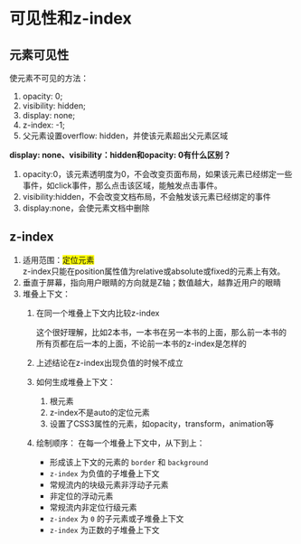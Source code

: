 # 可见性和z-index

## 元素可见性

使元素不可见的方法：

1. opacity: 0; 
2. visibility: hidden; 
3. display: none; 
4. z-index: -1; 
5. 父元素设置overflow: hidden，并使该元素超出父元素区域

**display: none、visibility：hidden和opacity: 0有什么区别？**

1. opacity:0，该元素透明度为0，不会改变页面布局，如果该元素已经绑定一些事件，如click事件，那么点击该区域，能触发点击事件。
2. visibility:hidden，不会改变文档布局，不会触发该元素已经绑定的事件
3. display:none，会使元素文档中删除

## z-index

1. 适用范围：<span style="background:yellow">定位元素</span><br/>z-index只能在position属性值为relative或absolute或fixed的元素上有效。
2. 垂直于屏幕，指向用户眼睛的方向就是Z轴；数值越大，越靠近用户的眼睛
3. 堆叠上下文：
   1. 在同一个堆叠上下文内比较z-index

      这个很好理解，比如2本书，一本书在另一本书的上面，那么前一本书的所有页都在后一本的上面，不论前一本书的z-index是怎样的
   2. 上述结论在z-index出现负值的时候不成立
   3. 如何生成堆叠上下文：
      1. 根元素
      2. z-index不是auto的定位元素
      3. 设置了CSS3属性的元素，如opacity，transform，animation等 
   4. 绘制顺序：
      在每一个堆叠上下文中，从下到上：
      - 形成该上下文的元素的 `border` 和 `background`
      - `z-index` 为负值的子堆叠上下文
      - 常规流内的块级元素非浮动子元素
      - 非定位的浮动元素
      - 常规流内非定位行级元素
      - `z-index` 为 `0` 的子元素或子堆叠上下文
      - `z-index` 为正数的子堆叠上下文